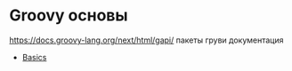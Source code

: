 # Groovy основы

https://docs.groovy-lang.org/next/html/gapi/ пакеты груви документация

+ [Basics](basics.md#Установка-Groovy)

